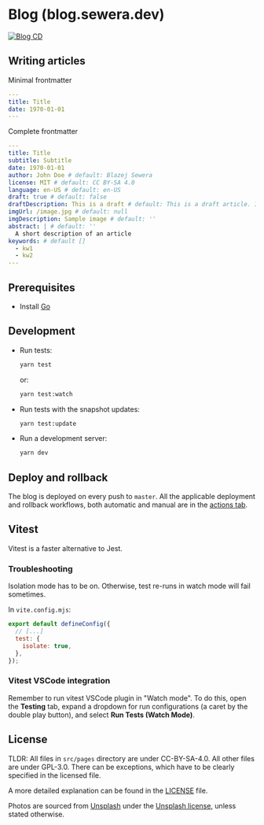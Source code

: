 # Blog (blog.sewera.dev)

[![Blog CD](https://github.com/blazejsewera/blog/actions/workflows/cd.yml/badge.svg)](https://github.com/blazejsewera/blog/actions)

## Writing articles

Minimal frontmatter

```yaml
---
title: Title
date: 1970-01-01
---
```

Complete frontmatter

```yaml
---
title: Title
subtitle: Subtitle
date: 1970-01-01
author: John Doe # default: Blazej Sewera
license: MIT # default: CC BY-SA 4.0
language: en-US # default: en-US
draft: true # default: false
draftDescription: This is a draft # default: This is a draft article. It may be incomplete.
imgUrl: /image.jpg # default: null
imgDescription: Sample image # default: ''
abstract: | # default: ''
  A short description of an article
keywords: # default []
  - kw1
  - kw2
---
```

## Prerequisites

- Install [Go](https://go.dev)

## Development

- Run tests:
  ```sh
  yarn test
  ```
  or:
  ```sh
  yarn test:watch
  ```
- Run tests with the snapshot updates:
  ```sh
  yarn test:update
  ```
- Run a development server:
  ```sh
  yarn dev
  ```

## Deploy and rollback

The blog is deployed on every push to `master`.
All the applicable deployment and rollback workflows,
both automatic and manual are in the [actions tab].

[actions tab]: https://github.com/blazejsewera/blog/actions

## Vitest

Vitest is a faster alternative to Jest.

### Troubleshooting

Isolation mode has to be on.
Otherwise, test re-runs in watch mode will fail sometimes.

In `vite.config.mjs`:

```js
export default defineConfig({
  // [...]
  test: {
    isolate: true,
  },
});
```

### Vitest VSCode integration

Remember to run vitest VSCode plugin in "Watch mode".
To do this, open the **Testing** tab,
expand a dropdown for run configurations
(a caret by the double play button),
and select **Run Tests (Watch Mode)**.

## License

TLDR: All files in `src/pages` directory are under CC-BY-SA-4.0.
All other files are under GPL-3.0.
There can be exceptions,
which have to be clearly specified in the licensed file.

A more detailed explanation can be found in the [LICENSE](./LICENSE) file.

Photos are sourced from [Unsplash](https://unsplash.com)
under the [Unsplash license](https://unsplash.com/license),
unless stated otherwise.

